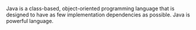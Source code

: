 Java is a class-based, object-oriented programming language that is designed to have as few implementation dependencies as possible.
Java is powerful language.
